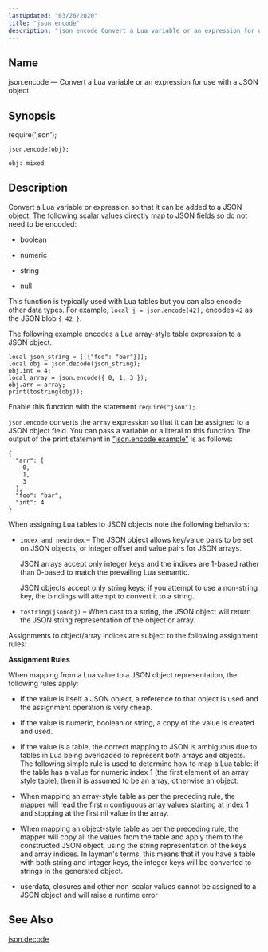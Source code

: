 ```yaml
---
lastUpdated: "03/26/2020"
title: "json.encode"
description: "json encode Convert a Lua variable or an expression for use with a JSON object require json json encode obj Convert a Lua variable or expression so that it can be added to a JSON object The following scalar values directly map to JSON fields so do not need to..."
---
```


<a name="lua.ref.json.encode"></a> 
## Name

json.encode — Convert a Lua variable or an expression for use with a JSON object

<a name="idp25210704"></a> 
## Synopsis

require('json');

`json.encode(obj);`

`obj: mixed`<a name="idp25213792"></a> 
## Description

Convert a Lua variable or expression so that it can be added to a JSON object. The following scalar values directly map to JSON fields so do not need to be encoded:

*   boolean

*   numeric

*   string

*   null

This function is typically used with Lua tables but you can also encode other data types. For example, `local j = json.encode(42);` encodes `42` as the JSON blob `{ 42 }`.

The following example encodes a Lua array-style table expression to a JSON object.

<a name="lua.ref.json.encode.example"></a> 


```
local json_string = [[{"foo": "bar"}]];
local obj = json.decode(json_string);
obj.int = 4;
local array = json.encode({ 0, 1, 3 });
obj.arr = array;
print(tostring(obj));
```

Enable this function with the statement `require("json");`.

`json.encode` converts the `array` expression so that it can be assigned to a JSON object field. You can pass a variable or a literal to this function. The output of the print statement in [“json.encode example”](/momentum/3/3-reference/3-reference-lua-ref-json-encode#lua.ref.json.encode.example) is as follows:

```
{
  "arr": [
    0,
    1,
    3
  ],
  "foo": "bar",
  "int": 4
}
```

When assigning Lua tables to JSON objects note the following behaviors:

*   `index and newindex` – The JSON object allows key/value pairs to be set on JSON objects, or integer offset and value pairs for JSON arrays.

    JSON arrays accept only integer keys and the indices are 1-based rather than 0-based to match the prevailing Lua semantic.

    JSON objects accept only string keys; if you attempt to use a non-string key, the bindings will attempt to convert it to a string.

*   `tostring(jsonobj)` – When cast to a string, the JSON object will return the JSON string representation of the object or array.

Assignments to object/array indices are subject to the following assignment rules:

<a name="lua.ref.json.decode.assignment.rules"></a> 

**Assignment Rules**

When mapping from a Lua value to a JSON object representation, the following rules apply:

*   If the value is itself a JSON object, a reference to that object is used and the assignment operation is very cheap.

*   If the value is numeric, boolean or string, a copy of the value is created and used.

*   If the value is a table, the correct mapping to JSON is ambiguous due to tables in Lua being overloaded to represent both arrays and objects. The following simple rule is used to determine how to map a Lua table: if the table has a value for numeric index 1 (the first element of an array style table), then it is assumed to be an array, otherwise an object.

*   When mapping an array-style table as per the preceding rule, the mapper will read the first `n` contiguous array values starting at index 1 and stopping at the first nil value in the array.

*   When mapping an object-style table as per the preceding rule, the mapper will copy all the values from the table and apply them to the constructed JSON object, using the string representation of the keys and array indices. In layman's terms, this means that if you have a table with both string and integer keys, the integer keys will be converted to strings in the generated object.

*   userdata, closures and other non-scalar values cannot be assigned to a JSON object and will raise a runtime error

<a name="idp25242016"></a> 
## See Also

[json.decode](/momentum/3/3-reference/3-reference-lua-ref-json-decode)